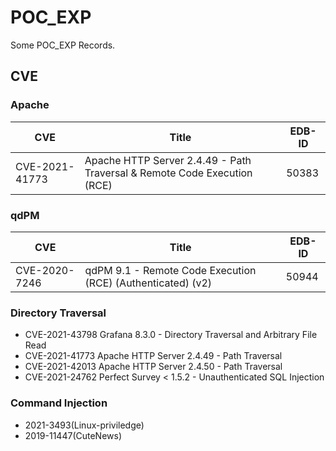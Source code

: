 # POC_EXP

Some POC_EXP Records.

## CVE

### Apache

|CVE|Title|EDB-ID|
|---|-----|------|
|CVE-2021-41773|Apache HTTP Server 2.4.49 - Path Traversal & Remote Code Execution (RCE)|50383|

### qdPM

|CVE|Title|EDB-ID|
|---|-----|------|
|CVE-2020-7246|qdPM 9.1 - Remote Code Execution (RCE) (Authenticated) (v2)|50944|

### Directory Traversal

- CVE-2021-43798    Grafana 8.3.0 - Directory Traversal and Arbitrary File Read
- CVE-2021-41773    Apache HTTP Server 2.4.49 - Path Traversal
- CVE-2021-42013    Apache HTTP Server 2.4.50 - Path Traversal
- CVE-2021-24762    Perfect Survey < 1.5.2 - Unauthenticated SQL Injection

### Command Injection

- 2021-3493(Linux-priviledge)
- 2019-11447(CuteNews)
